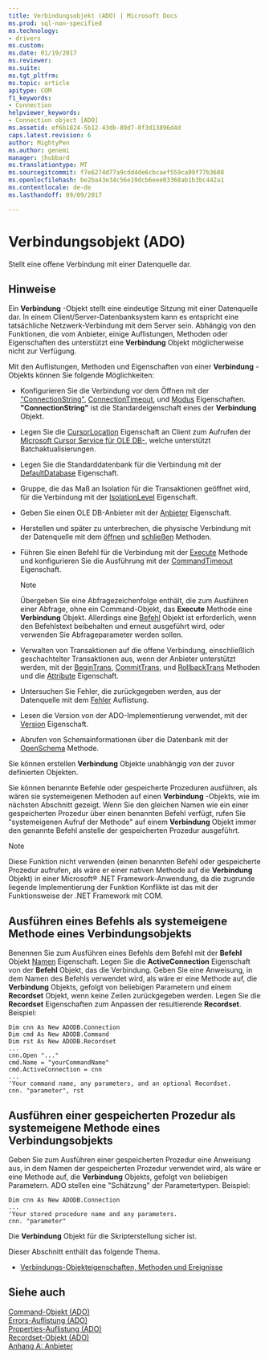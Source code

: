 ```yaml
---
title: Verbindungsobjekt (ADO) | Microsoft Docs
ms.prod: sql-non-specified
ms.technology:
- drivers
ms.custom: 
ms.date: 01/19/2017
ms.reviewer: 
ms.suite: 
ms.tgt_pltfrm: 
ms.topic: article
apitype: COM
f1_keywords:
- Connection
helpviewer_keywords:
- Connection object [ADO]
ms.assetid: ef6b1824-5b12-43db-89d7-8f3d13896d4d
caps.latest.revision: 6
author: MightyPen
ms.author: genemi
manager: jhubbard
ms.translationtype: MT
ms.sourcegitcommit: f7e6274d77a9cdd4de6cbcaef559ca99f77b3608
ms.openlocfilehash: be2ba43e34c56e19dcb6eee03368ab1b3bc442a1
ms.contentlocale: de-de
ms.lasthandoff: 09/09/2017

---
```

# <a name="connection-object-ado"></a>Verbindungsobjekt (ADO)
Stellt eine offene Verbindung mit einer Datenquelle dar.  
  
## <a name="remarks"></a>Hinweise  
 Ein **Verbindung** -Objekt stellt eine eindeutige Sitzung mit einer Datenquelle dar. In einem Client/Server-Datenbanksystem kann es entspricht eine tatsächliche Netzwerk-Verbindung mit dem Server sein. Abhängig von den Funktionen, die vom Anbieter, einige Auflistungen, Methoden oder Eigenschaften des unterstützt eine **Verbindung** Objekt möglicherweise nicht zur Verfügung.  
  
 Mit den Auflistungen, Methoden und Eigenschaften von einer **Verbindung** -Objekts können Sie folgende Möglichkeiten:  
  
-   Konfigurieren Sie die Verbindung vor dem Öffnen mit der ["ConnectionString"](../../../ado/reference/ado-api/connectionstring-property-ado.md), [ConnectionTimeout](../../../ado/reference/ado-api/connectiontimeout-property-ado.md), und [Modus](../../../ado/reference/ado-api/mode-property-ado.md) Eigenschaften. **"ConnectionString"** ist die Standardeigenschaft eines der **Verbindung** Objekt.  
  
-   Legen Sie die [CursorLocation](../../../ado/reference/ado-api/cursorlocation-property-ado.md) Eigenschaft an Client zum Aufrufen der [Microsoft Cursor Service für OLE DB-](../../../ado/guide/appendixes/microsoft-cursor-service-for-ole-db-ado-service-component.md), welche unterstützt Batchaktualisierungen.  
  
-   Legen Sie die Standarddatenbank für die Verbindung mit der [DefaultDatabase](../../../ado/reference/ado-api/defaultdatabase-property.md) Eigenschaft.  
  
-   Gruppe, die das Maß an Isolation für die Transaktionen geöffnet wird, für die Verbindung mit der [IsolationLevel](../../../ado/reference/ado-api/isolationlevel-property.md) Eigenschaft.  
  
-   Geben Sie einen OLE DB-Anbieter mit der [Anbieter](../../../ado/reference/ado-api/provider-property-ado.md) Eigenschaft.  
  
-   Herstellen und später zu unterbrechen, die physische Verbindung mit der Datenquelle mit dem [öffnen](../../../ado/reference/ado-api/open-method-ado-connection.md) und [schließen](../../../ado/reference/ado-api/close-method-ado.md) Methoden.  
  
-   Führen Sie einen Befehl für die Verbindung mit der [Execute](../../../ado/reference/ado-api/execute-method-ado-connection.md) Methode und konfigurieren Sie die Ausführung mit der [CommandTimeout](../../../ado/reference/ado-api/commandtimeout-property-ado.md) Eigenschaft.  
  
    > [!NOTE]
    >  Übergeben Sie eine Abfragezeichenfolge enthält, die zum Ausführen einer Abfrage, ohne ein Command-Objekt, das **Execute** Methode eine **Verbindung** Objekt. Allerdings eine [Befehl](../../../ado/reference/ado-api/command-object-ado.md) Objekt ist erforderlich, wenn den Befehlstext beibehalten und erneut ausgeführt wird, oder verwenden Sie Abfrageparameter werden sollen.  
  
-   Verwalten von Transaktionen auf die offene Verbindung, einschließlich geschachtelter Transaktionen aus, wenn der Anbieter unterstützt werden, mit der [BeginTrans](../../../ado/reference/ado-api/begintrans-committrans-and-rollbacktrans-methods-ado.md), [CommitTrans](../../../ado/reference/ado-api/begintrans-committrans-and-rollbacktrans-methods-ado.md), und [RollbackTrans](../../../ado/reference/ado-api/begintrans-committrans-and-rollbacktrans-methods-ado.md) Methoden und die [Attribute](../../../ado/reference/ado-api/attributes-property-ado.md) Eigenschaft.  
  
-   Untersuchen Sie Fehler, die zurückgegeben werden, aus der Datenquelle mit dem [Fehler](../../../ado/reference/ado-api/errors-collection-ado.md) Auflistung.  
  
-   Lesen die Version von der ADO-Implementierung verwendet, mit der [Version](../../../ado/reference/ado-api/version-property-ado.md) Eigenschaft.  
  
-   Abrufen von Schemainformationen über die Datenbank mit der [OpenSchema](../../../ado/reference/ado-api/openschema-method.md) Methode.  
  
 Sie können erstellen **Verbindung** Objekte unabhängig von der zuvor definierten Objekten.  
  
 Sie können benannte Befehle oder gespeicherte Prozeduren ausführen, als wären sie systemeigenen Methoden auf einen **Verbindung** -Objekts, wie im nächsten Abschnitt gezeigt. Wenn Sie den gleichen Namen wie ein einer gespeicherten Prozedur über einen benannten Befehl verfügt, rufen Sie "systemeigenen Aufruf der Methode" auf einem **Verbindung** Objekt immer den genannte Befehl anstelle der gespeicherten Prozedur ausgeführt.  
  
> [!NOTE]
>  Diese Funktion nicht verwenden (einen benannten Befehl oder gespeicherte Prozedur aufrufen, als wäre er einer nativen Methode auf die **Verbindung** Objekt) in einer Microsoft® .NET Framework-Anwendung, da die zugrunde liegende Implementierung der Funktion Konflikte ist das mit der Funktionsweise der .NET Framework mit COM.  
  
## <a name="execute-a-command-as-a-native-method-of-a-connection-object"></a>Ausführen eines Befehls als systemeigene Methode eines Verbindungsobjekts  
 Benennen Sie zum Ausführen eines Befehls dem Befehl mit der **Befehl** Objekt [Namen](../../../ado/reference/ado-api/name-property-ado.md) Eigenschaft. Legen Sie die **ActiveConnection** Eigenschaft von der **Befehl** Objekt, das die Verbindung. Geben Sie eine Anweisung, in dem Namen des Befehls verwendet wird, als wäre er eine Methode auf, die **Verbindung** Objekts, gefolgt von beliebigen Parametern und einem **Recordset** Objekt, wenn keine Zeilen zurückgegeben werden. Legen Sie die **Recordset** Eigenschaften zum Anpassen der resultierende **Recordset**. Beispiel:  
  
```  
Dim cnn As New ADODB.Connection  
Dim cmd As New ADODB.Command  
Dim rst As New ADODB.Recordset  
...  
cnn.Open "..."  
cmd.Name = "yourCommandName"  
cmd.ActiveConnection = cnn  
...  
'Your command name, any parameters, and an optional Recordset.  
cnn. "parameter", rst  
```  
  
## <a name="execute-a-stored-procedure-as-a-native-method-of-a-connection-object"></a>Ausführen einer gespeicherten Prozedur als systemeigene Methode eines Verbindungsobjekts  
 Geben Sie zum Ausführen einer gespeicherten Prozedur eine Anweisung aus, in dem Namen der gespeicherten Prozedur verwendet wird, als wäre er eine Methode auf, die **Verbindung** Objekts, gefolgt von beliebigen Parametern. ADO stellen eine "Schätzung" der Parametertypen. Beispiel:  
  
```  
Dim cnn As New ADODB.Connection  
...  
'Your stored procedure name and any parameters.  
cnn. "parameter"  
```  
  
 Die **Verbindung** Objekt für die Skripterstellung sicher ist.  
  
 Dieser Abschnitt enthält das folgende Thema.  
  
-   [Verbindungs-Objekteigenschaften, Methoden und Ereignisse](../../../ado/reference/ado-api/connection-object-properties-methods-and-events.md)  
  
## <a name="see-also"></a>Siehe auch  
 [Command-Objekt (ADO)](../../../ado/reference/ado-api/command-object-ado.md)   
 [Errors-Auflistung (ADO)](../../../ado/reference/ado-api/errors-collection-ado.md)   
 [Properties-Auflistung (ADO)](../../../ado/reference/ado-api/properties-collection-ado.md)   
 [Recordset-Objekt (ADO)](../../../ado/reference/ado-api/recordset-object-ado.md)   
 [Anhang A: Anbieter](../../../ado/guide/appendixes/appendix-a-providers.md)
